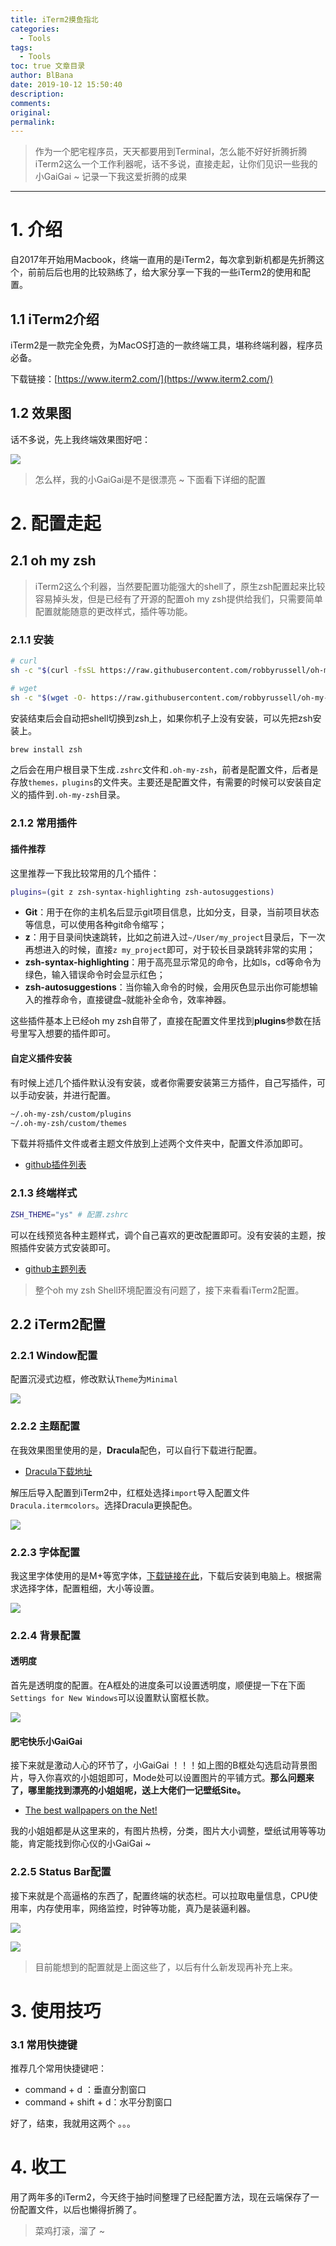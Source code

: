 ```yaml
---
title: iTerm2摸鱼指北
categories:
  - Tools
tags:
  - Tools
toc: true 文章目录
author: BlBana
date: 2019-10-12 15:50:40
description:
comments:
original:
permalink:
---
```


> 作为一个肥宅程序员，天天都要用到Terminal，怎么能不好好折腾折腾iTerm2这么一个工作利器呢，话不多说，直接走起，让你们见识一些我的小GaiGai ~ 记录一下我这爱折腾的成果

<!-- more -->

---

# 1. 介绍

自2017年开始用Macbook，终端一直用的是iTerm2，每次拿到新机都是先折腾这个，前前后后也用的比较熟练了，给大家分享一下我的一些iTerm2的使用和配置。

## 1.1 iTerm2介绍

iTerm2是一款完全免费，为MacOS打造的一款终端工具，堪称终端利器，程序员必备。

下载链接：[https://www.iterm2.com/](https://www.iterm2.com/)

## 1.2 效果图

话不多说，先上我终端效果图好吧：

![](https://blog-img-1252112827.cos.ap-chengdu.myqcloud.com/image/jpg/iTerm2/iTerm2.png)

> 怎么样，我的小GaiGai是不是很漂亮 ~ 下面看下详细的配置

# 2. 配置走起

## 2.1 oh my zsh

> iTerm2这么个利器，当然要配置功能强大的shell了，原生zsh配置起来比较容易掉头发，但是已经有了开源的配置oh my zsh提供给我们，只需要简单配置就能随意的更改样式，插件等功能。

### 2.1.1 安装

```bash
# curl
sh -c "$(curl -fsSL https://raw.githubusercontent.com/robbyrussell/oh-my-zsh/master/tools/install.sh)"

# wget
sh -c "$(wget -O- https://raw.githubusercontent.com/robbyrussell/oh-my-zsh/master/tools/install.sh)"
```

安装结束后会自动把shell切换到zsh上，如果你机子上没有安装，可以先把zsh安装上。

```bash
brew install zsh
```

之后会在用户根目录下生成`.zshrc`文件和`.oh-my-zsh`，前者是配置文件，后者是存放`themes，plugins`的文件夹。主要还是配置文件，有需要的时候可以安装自定义的插件到`.oh-my-zsh`目录。

### 2.1.2 常用插件

#### 插件推荐

这里推荐一下我比较常用的几个插件：

```bash
plugins=(git z zsh-syntax-highlighting zsh-autosuggestions)
```

- **Git**：用于在你的主机名后显示git项目信息，比如分支，目录，当前项目状态等信息，可以使用各种git命令缩写；
- **z**：用于目录间快速跳转，比如之前进入过`~/User/my_project`目录后，下一次再想进入的时候，直接`z my_project`即可，对于较长目录跳转非常的实用；
- **zsh-syntax-highlighting**：用于高亮显示常见的命令，比如ls，cd等命令为绿色，输入错误命令时会显示红色；
- **zsh-autosuggestions**：当你输入命令的时候，会用灰色显示出你可能想输入的推荐命令，直接键盘`→`就能补全命令，效率神器。

这些插件基本上已经oh my zsh自带了，直接在配置文件里找到**plugins**参数在括号里写入想要的插件即可。

#### 自定义插件安装

有时候上述几个插件默认没有安装，或者你需要安装第三方插件，自己写插件，可以手动安装，并进行配置。

```bash
~/.oh-my-zsh/custom/plugins
~/.oh-my-zsh/custom/themes
```

下载并将插件文件或者主题文件放到上述两个文件夹中，配置文件添加即可。

- [github插件列表](https://github.com/robbyrussell/oh-my-zsh/tree/master/plugins)

### 2.1.3 终端样式

```bash
ZSH_THEME="ys" # 配置.zshrc
```

可以在线预览各种主题样式，调个自己喜欢的更改配置即可。没有安装的主题，按照插件安装方式安装即可。

- [github主题列表](https://github.com/robbyrussell/oh-my-zsh/wiki/Themes)



> 整个oh my zsh Shell环境配置没有问题了，接下来看看iTerm2配置。

## 2.2 iTerm2配置

### 2.2.1 Window配置

配置沉浸式边框，修改默认`Theme`为`Minimal`

![](https://blog-img-1252112827.cos.ap-chengdu.myqcloud.com/image/jpg/iTerm2/window.png)

### 2.2.2 主题配置

在我效果图里使用的是，**Dracula**配色，可以自行下载进行配置。

- [Dracula下载地址](https://draculatheme.com/iterm/)

解压后导入配置到iTerm2中，红框处选择`import`导入配置文件`Dracula.itermcolors`。选择Dracula更换配色。

![](https://blog-img-1252112827.cos.ap-chengdu.myqcloud.com/image/jpg/iTerm2/color.png)

### 2.2.3 字体配置

我这里字体使用的是M+等宽字体，[下载链接在此](https://mplus-fonts.osdn.jp/)，下载后安装到电脑上。根据需求选择字体，配置粗细，大小等设置。

![](https://blog-img-1252112827.cos.ap-chengdu.myqcloud.com/image/jpg/iTerm2/font.png)

### 2.2.4 背景配置

#### 透明度

首先是透明度的配置。在A框处的进度条可以设置透明度，顺便提一下在下面`Settings for New Windows`可以设置默认窗框长款。

![](https://blog-img-1252112827.cos.ap-chengdu.myqcloud.com/image/jpg/iTerm2/background.png)

#### 肥宅快乐小GaiGai

接下来就是激动人心的环节了，小GaiGai ！！！如上图的B框处勾选启动背景图片，导入你喜欢的小姐姐即可，Mode处可以设置图片的平铺方式。**那么问题来了，哪里能找到漂亮的小姐姐呢，送上大佬们一记壁纸Site。**

- [The best wallpapers on the Net!](https://wallhaven.cc/)

我的小姐姐都是从这里来的，有图片热榜，分类，图片大小调整，壁纸试用等等功能，肯定能找到你心仪的小GaiGai ~

### 2.2.5 Status Bar配置

接下来就是个高逼格的东西了，配置终端的状态栏。可以拉取电量信息，CPU使用率，内存使用率，网络监控，时钟等功能，真乃是装逼利器。

![](https://blog-img-1252112827.cos.ap-chengdu.myqcloud.com/image/jpg/iTerm2/status1.png)

![](https://blog-img-1252112827.cos.ap-chengdu.myqcloud.com/image/jpg/iTerm2/status2.png)

> 目前能想到的配置就是上面这些了，以后有什么新发现再补充上来。

# 3. 使用技巧

### 3.1 常用快捷键 

推荐几个常用快捷键吧：

- command + d ：垂直分割窗口
- command + shift + d：水平分割窗口

好了，结束，我就用这两个 。。。

# 4. 收工

用了两年多的iTerm2，今天终于抽时间整理了已经配置方法，现在云端保存了一份配置文件，以后也懒得折腾了。

> 菜鸡打滚，溜了 ~

